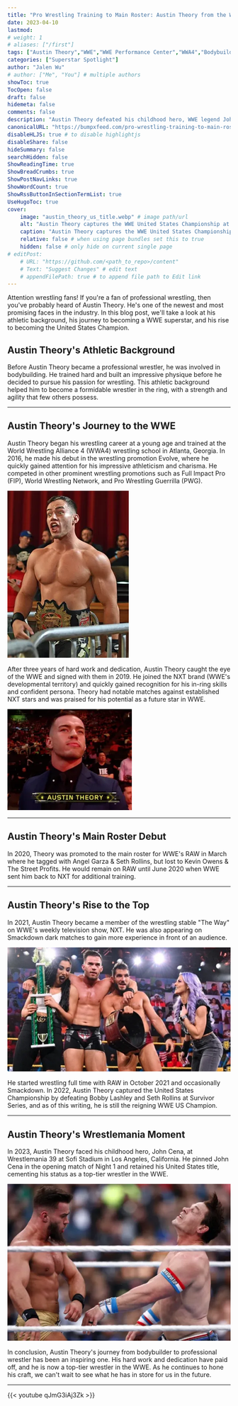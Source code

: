 ```yaml
---
title: "Pro Wrestling Training to Main Roster: Austin Theory from the WWE"
date: 2023-04-10
lastmod:
# weight: 1
# aliases: ["/first"]
tags: ["Austin Theory","WWE","WWE Performance Center","WWA4","Bodybuilding"]
categories: ["Superstar Spotlight"]
author: "Jalen Wu"
# author: ["Me", "You"] # multiple authors
showToc: true
TocOpen: false
draft: false
hidemeta: false
comments: false
description: "Austin Theory defeated his childhood hero, WWE legend John Cena, by pinfall at Wrestlemania 39 in Los Angeles, California. While some may argue that his success has been quick, he's actually been wrestling matches since 2016. The 25 year old has 7 years of experience in the wrestling business, not including his training."
canonicalURL: "https://bumpxfeed.com/pro-wrestling-training-to-main-roster-austin-theory-from-the-wwe"
disableHLJS: true # to disable highlightjs
disableShare: false
hideSummary: false
searchHidden: false
ShowReadingTime: true
ShowBreadCrumbs: true
ShowPostNavLinks: true
ShowWordCount: true
ShowRssButtonInSectionTermList: true
UseHugoToc: true
cover:
    image: "austin_theory_us_title.webp" # image path/url
    alt: "Austin Theory captures the WWE United States Championship at Survivor Series 2022" # alt text
    caption: "Austin Theory captures the WWE United States Championship at Survivor Series 2022" # display caption under cover
    relative: false # when using page bundles set this to true
    hidden: false # only hide on current single page
# editPost:
    # URL: "https://github.com/<path_to_repo>/content"
    # Text: "Suggest Changes" # edit text
    # appendFilePath: true # to append file path to Edit link
---
```


Attention wrestling fans! If you're a fan of professional wrestling, then you've probably heard of Austin Theory. He's one of the newest and most promising faces in the industry. In this blog post, we'll take a look at his athletic background, his journey to becoming a WWE superstar, and his rise to becoming the United States Champion.

## Austin Theory's Athletic Background
Before Austin Theory became a professional wrestler, he was involved in bodybuilding. He trained hard and built an impressive physique before he decided to pursue his passion for wrestling. This athletic background helped him to become a formidable wrestler in the ring, with a strength and agility that few others possess.

--- 

## Austin Theory's Journey to the WWE
Austin Theory began his wrestling career at a young age and trained at the World Wrestling Alliance 4 (WWA4) wrestling school in Atlanta, Georgia. In 2016, he made his debut in the wrestling promotion Evolve, where he quickly gained attention for his impressive athleticism and charisma. He competed in other prominent wrestling promotions such as Full Impact Pro (FIP), World Wrestling Network, and Pro Wrestling Guerrilla (PWG).

![Austin Theory wrestling for FIP](austin_theory_fip.webp)

After three years of hard work and dedication, Austin Theory caught the eye of the WWE and signed with them in 2019. He joined the NXT brand (WWE's developmental territory) and quickly gained recognition for his in-ring skills and confident persona. Theory had notable matches against established NXT stars and was praised for his potential as a future star in WWE.

![Austin Theory appears at NXT Takeover after signing with the WWE](austin_theory_nxt_takeover.webp)

---

## Austin Theory's Main Roster Debut
In 2020, Theory was promoted to the main roster for WWE's RAW in March where he tagged with Angel Garza & Seth Rollins, but lost to Kevin Owens & The Street Profits. He would remain on RAW until June 2020 when WWE sent him back to NXT for additional training.

---

## Austin Theory's Rise to the Top
In 2021, Austin Theory became a member of the wrestling stable "The Way" on WWE's weekly television show, NXT. He was also appearing on Smackdown dark matches to gain more experience in front of an audience. 

![Austin Theory with The Way on NXT television](austin_theory_the_way.webp)

He started wrestling full time with RAW in October 2021 and occasionally Smackdown. In 2022, Austin Theory captured the United States Championship by defeating Bobby Lashley and Seth Rollins at Survivor Series, and as of this writing, he is still the reigning WWE US Champion.

---

## Austin Theory's Wrestlemania Moment
In 2023, Austin Theory faced his childhood hero, John Cena, at Wrestlemania 39 at Sofi Stadium in Los Angeles, California. He pinned John Cena in the opening match of Night 1 and retained his United States title, cementing his status as a top-tier wrestler in the WWE.

![Austin Theory battles John Cena at Wrestlemania 39](austin_theory_cena.webp)

In conclusion, Austin Theory's journey from bodybuilder to professional wrestler has been an inspiring one. His hard work and dedication have paid off, and he is now a top-tier wrestler in the WWE. As he continues to hone his craft, we can't wait to see what he has in store for us in the future.

---

{{< youtube qJmG3iAj3Zk >}}